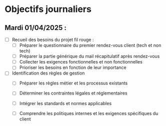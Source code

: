 # Objectifs journaliers

## Mardi 01/04/2025 :

- [ ] Recueil des besoins du projet fil rouge :
    - [ ] Préparer le questionnaire du premier rendez-vous client (tech et non tech)
    - [ ] Préparer la partie générique du mail récapitulatif après rendez-vous
    - [ ] Collecter les exigences fonctionnelles et non fonctionnelles
    - [ ] Prioriser les besoins en fonction de leur importance
- [ ] Identification des règles de gestion
    - [ ] Préparer les règles métier et les processus existants
    - [ ] Déterminer les contraintes légales et réglementaires
    - [ ] Intégrer les standards et normes applicables
    - [ ] Comprendre les politiques internes et les exigences spécifiques du client


